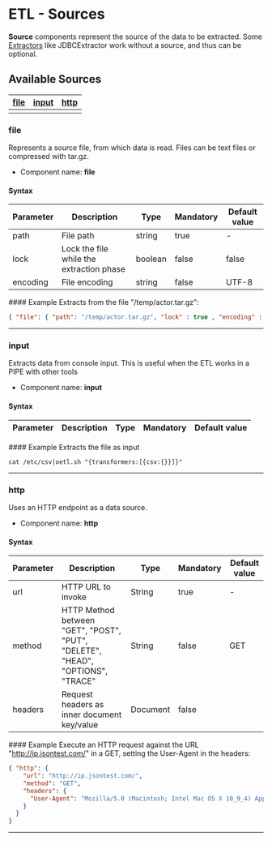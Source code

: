 <!-- proofread 2015-12-11 SAM -->
# ETL - Sources

**Source** components represent the source of the data to be extracted. Some [Extractors](Extractor.md) like JDBCExtractor work without a source, and thus can be optional.

## Available Sources


|[file](Source.md#file)|[input](Source.md#input)|[http](Source.md#http)|
|-----|-----|-----|
|<!-- PH -->|<!-- PH -->|<!-- PH -->|

### file

Represents a source file, from which data is read. Files can be text files or compressed with tar.gz.

- Component name: **file**

#### Syntax
| Parameter | Description | Type | Mandatory | Default value |
|-----------|-------------|------|-----------|-----------|
|path|File path|string|true|-|
|lock|Lock the file while the extraction phase|boolean|false|false|
|encoding|File encoding|string|false|UTF-8|


#### Example
Extracts from the file "/temp/actor.tar.gz":

```json
{ "file": { "path": "/temp/actor.tar.gz", "lock" : true , "encoding" : "UTF-8"} }
```

-----

### input

Extracts data from console input. This is useful when the ETL works in a PIPE with other tools

- Component name: **input**

#### Syntax
| Parameter | Description | Type | Mandatory | Default value |
|-----------|-------------|------|-----------|-----------|

#### Example
Extracts the file as input

```
cat /etc/csv|oetl.sh "{transformers:[{csv:{}}]}"
```
-----

### http

Uses an HTTP endpoint as a data source.

- Component name: **http**

#### Syntax
| Parameter | Description | Type | Mandatory | Default value |
|-----------|-------------|------|-----------|-----------|
|url|HTTP URL to invoke|String|true|-|
|method|HTTP Method between "GET", "POST", "PUT", "DELETE", "HEAD", "OPTIONS", "TRACE"|String|false|GET|
|headers|Request headers as inner document key/value|Document|false| |

#### Example
Execute an HTTP request against the URL "http://ip.jsontest.com/" in a GET, setting the User-Agent in the headers:

```json
{ "http": {
    "url": "http://ip.jsontest.com/",
    "method": "GET",
    "headers": {
      "User-Agent": "Mozilla/5.0 (Macintosh; Intel Mac OS X 10_9_4) AppleWebKit/537.36 (KHTML, like Gecko) Chrome/36.0.1985.125 Safari/537.36"
    }
  }
}
```

-----
